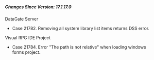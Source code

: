 <h5 id="SinceVersion">Changes Since Version: 17.1.17.0</h5>

<span class="changeNoteHeading">DataGate Server</span>
<ul>
    <li>Case 21782. Removing all system library list items returns DSS error.</li>
</ul>

<span class="changeNoteHeading">Visual RPG IDE Project</span>
<ul>
    <li>Case 21784. Error &quot;The path is not relative&quot; when loading windows forms project.</li>
</ul>